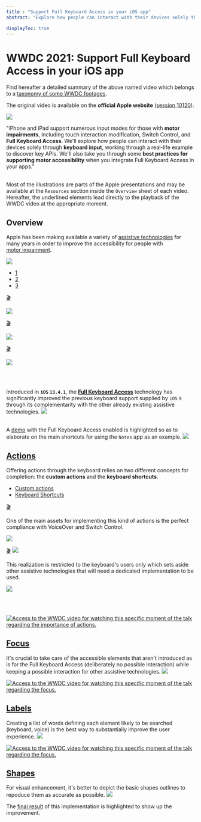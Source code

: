 ```yaml
---
title : "Support Full Keyboard Access in your iOS app"
abstract: "Explore how people can interact with their devices solely through keyboard input, working through a real-life example to discover key APIs. "

displayToc: true
---
```


# WWDC 2021: Support Full Keyboard Access in your iOS app
Find hereafter a detailed summary of the above named video which belongs to a [taxonomy&nbsp;of&nbsp;some&nbsp;WWDC&nbsp;footages](../../).

The original video is available on the **official Apple website** ([session&nbsp;10120](https://developer.apple.com/videos/play/wwdc2021/10120/)).

![](../../../../../images/iOSdev/wwdc21-10120.png)

"iPhone and iPad support numerous input modes for those with **motor impairments**, including touch interaction modification, Switch Control, and **Full Keyboard Access**. We'll explore how people can interact with their devices solely through **keyboard input**, working through a real-life example to discover key APIs. We'll also take you through some **best practices for supporting motor accessibility** when you integrate Full Keyboard Access in your apps."

</br>Most of the illustrations are parts of the Apple presentations and may be available at the `Resources` section inside the `Overview` sheet of each video.
</br>Hereafter, the underlined elements lead directly to the playback of the WWDC video at the appropriate moment.
</br>

## Overview

Apple has been making available a variety of [assistive&nbsp;technologies](https://developer.apple.com/videos/play/wwdc2021/10120/?time=103) for many years in order to improve the accessibility for people with [motor&nbsp;impairment](https://developer.apple.com/videos/play/wwdc2021/10120/?time=72).

![](../../../../../images/iOSdev/wwdc21-10120-Overview_AssistiveTechnologies_1.png)

<ul class="nav nav-tabs" role="tablist">
    <li class="nav-item" role="presentation">
        <a class="nav-link active"
           data-bs-toggle="tab" 
           href="#AssistiveTechnologiesAssistiveTouch"
           id="AssistiveTechnologiesAssistiveTouch_tab"
           role="tab" 
           aria-selected="true">1</a>
    </li>
    <li class="nav-item" role="presentation">
        <a class="nav-link"
           data-bs-toggle="tab" 
           href="#AssistiveTechnologiesSwitchControl"
           id="AssistiveTechnologiesSwitchControl_tab"
           role="tab" 
           aria-selected="false">2</a>
    </li>
    <li class="nav-item" role="presentation">
        <a class="nav-link"
           data-bs-toggle="tab" 
           href="#AssistiveTechnologiesVoiceControl"
           id="AssistiveTechnologiesVoiceControl_tab"
           role="tab" 
           aria-selected="false">3</a>
    </li>
    </ul>

<div class="tab-content">
<div class="tab-pane show active" id="AssistiveTechnologiesAssistiveTouch" role="tabpanel">

<a alt="Click to playback the footage at the appropriate moment regarding the assistive touch technology." href="https://developer.apple.com/videos/play/wwdc2021/10120/?time=111">🎬</a>

![](../../../../../images/iOSdev/wwdc21-10120-AssistiveTechnologiesAssistiveTouch.png)
</div>

<div class="tab-pane" id="AssistiveTechnologiesSwitchControl" role="tabpanel">

<a alt="Click to playback the footage at the appropriate moment regarding the switch control technology." href="https://developer.apple.com/videos/play/wwdc2021/10120/?time=126">🎬</a>

![](../../../../../images/iOSdev/wwdc21-10120-AssistiveTechnologiesSwitchControl.png)
</div>

<div class="tab-pane" id="AssistiveTechnologiesVoiceControl" role="tabpanel">

<a alt="Click to playback the footage at the appropriate moment regarding the voice control technology." href="https://developer.apple.com/videos/play/wwdc2021/10120/?time=135">🎬</a>

![](../../../../../images/iOSdev/wwdc21-10120-AssistiveTechnologiesVoiceControl.png)
</div>
</div>
</br></br>

Introduced in **`iOS`&nbsp;`13.4.1`**, the **[Full&nbsp;Keyboard&nbsp;Access](https://developer.apple.com/videos/play/wwdc2021/10120/?time=149)** technology has significantly improved the previous keyboard support supplied by `iOS`&nbsp;`9` through its complementarity with the other already existing assistive technologies.
![](../../../../../images/iOSdev/wwdc21-10120-Overview_AssistiveTechnologies_2.png)

</br>A [demo](https://developer.apple.com/videos/play/wwdc2021/10120/?time=240) with the Full&nbsp;Keyboard&nbsp;Access enabled is highlighted so as to elaborate on the main shortcuts for using the `Notes` app as an example.
![](../../../../../images/iOSdev/wwdc21-10120-Overview_Practice.png)
</br>

## [Actions](https://developer.apple.com/videos/play/wwdc2021/10120/?time=406)
Offering actions through the keyboard relies on two different concepts for completion: the **custom&nbsp;actions** and the **keyboard&nbsp;shortcuts**.

<ul class="nav nav-tabs" role="tablist">
    <li class="nav-item" role="presentation">
        <a class="nav-link active"
           data-bs-toggle="tab" 
           href="#CustomActions"
           id="CustomActions_tab"
           role="tab"⟹
           aria-selected="true">Custom&nbsp;actions</a>
    </li>
    <li class="nav-item" role="presentation">
        <a class="nav-link"
           data-bs-toggle="tab" 
           href="#KeyboardShortcuts"
           id="KeyboardShortcuts_tab"
           role="tab" 
           aria-selected="false">Keyboard&nbsp;Shortcuts</a>
    </li>
    </ul>

<div class="tab-content">
<div class="tab-pane show active" id="CustomActions" role="tabpanel">

<a alt="Click to playback the footage at the appropriate moment." href="https://developer.apple.com/videos/play/wwdc2021/10120/?time=429">🎬</a>

One of the main assets for implementing this kind of actions is the perfect compliance with VoiceOver and Switch Control.

![](../../../../../images/iOSdev/wwdc21-10120-Actions_Custom.png)
</div>

<div class="tab-pane" id="KeyboardShortcuts" role="tabpanel">

<a alt="Click to playback the footage at the appropriate moment." href="https://developer.apple.com/videos/play/wwdc2021/10120/?time=487">🎬</a>
![](../../../../../images/iOSdev/wwdc21-10120-Actions_Shortcuts_1.png)

This realization is restricted to the keyboard's users only which sets aside other assistive technologies that will need a dedicated implementation to be used.

![](../../../../../images/iOSdev/wwdc21-10120-Actions_Shortcuts_2.png)
</div>
</div>
</br></br>

<a href="https://developer.apple.com/videos/play/wwdc2021/10120/?time=582"><img class="img-fluid" alt="Access to the WWDC video for watching this specific moment of the talk regarding the importance of actions." src="../../../../../images/iOSdev/wwdc21-10120-Actions.png"/>
</a>
</br>

## [Focus](https://developer.apple.com/videos/play/wwdc2021/10120/?time=607)

It's crucial to take care of the accessible elements that aren't introduced as is for the Full&nbsp;Keyboard&nbsp;Access (deliberately no possible interaction) while keeping a possible interaction for other assistive technologies. 
![](../../../../../images/iOSdev/wwdc21-10120-Focus_1.png)


<a href="https://developer.apple.com/videos/play/wwdc2021/10120/?time=708"><img class="img-fluid" alt="Access to the WWDC video for watching this specific moment of the talk regarding the focus." src="../../../../../images/iOSdev/wwdc21-10120-Focus_2.png"/>
</br>

## [Labels](https://developer.apple.com/videos/play/wwdc2021/10120/?time=784)

Creating a list of words defining each element likely to be searched (keyboard, voice) is the best way to substantially improve the user experience.
![](../../../../../images/iOSdev/wwdc21-10120-Labels_1.png)

<a href="https://developer.apple.com/videos/play/wwdc2021/10120/?time=855"><img class="img-fluid" alt="Access to the WWDC video for watching this specific moment of the talk regarding the focus." src="../../../../../images/iOSdev/wwdc21-10120-Labels_2.png"/>
</br>

## [Shapes](https://developer.apple.com/videos/play/wwdc2021/10120/?time=882)

For visual enhancement, it's better to depict the basic shapes outlines to repoduce them as accurate as possible.
![](../../../../../images/iOSdev/wwdc21-10120-Shapes.png)

The [final&nbsp;result](https://developer.apple.com/videos/play/wwdc2021/10120/?time=924) of this implementation is highlighted to show up the improvement.

